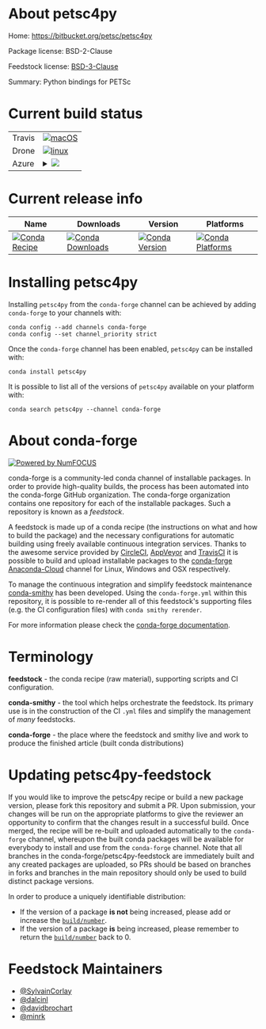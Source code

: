 About petsc4py
==============

Home: https://bitbucket.org/petsc/petsc4py

Package license: BSD-2-Clause

Feedstock license: [BSD-3-Clause](https://github.com/conda-forge/petsc4py-feedstock/blob/master/LICENSE.txt)

Summary: Python bindings for PETSc

Current build status
====================


<table><tr>
    <td>Travis</td>
    <td>
      <a href="https://travis-ci.com/conda-forge/petsc4py-feedstock">
        <img alt="macOS" src="https://img.shields.io/travis/com/conda-forge/petsc4py-feedstock/master.svg?label=macOS">
      </a>
    </td>
  </tr><tr>
    <td>Drone</td>
    <td>
      <a href="https://cloud.drone.io/conda-forge/petsc4py-feedstock">
        <img alt="linux" src="https://img.shields.io/drone/build/conda-forge/petsc4py-feedstock/master.svg?label=Linux">
      </a>
    </td>
  </tr>
    
  <tr>
    <td>Azure</td>
    <td>
      <details>
        <summary>
          <a href="https://dev.azure.com/conda-forge/feedstock-builds/_build/latest?definitionId=772&branchName=master">
            <img src="https://dev.azure.com/conda-forge/feedstock-builds/_apis/build/status/petsc4py-feedstock?branchName=master">
          </a>
        </summary>
        <table>
          <thead><tr><th>Variant</th><th>Status</th></tr></thead>
          <tbody><tr>
              <td>linux_64_mpimpichnumpy1.18python3.6.____cpythonscalarcomplex</td>
              <td>
                <a href="https://dev.azure.com/conda-forge/feedstock-builds/_build/latest?definitionId=772&branchName=master">
                  <img src="https://dev.azure.com/conda-forge/feedstock-builds/_apis/build/status/petsc4py-feedstock?branchName=master&jobName=linux&configuration=linux_64_mpimpichnumpy1.18python3.6.____cpythonscalarcomplex" alt="variant">
                </a>
              </td>
            </tr><tr>
              <td>linux_64_mpimpichnumpy1.18python3.6.____cpythonscalarreal</td>
              <td>
                <a href="https://dev.azure.com/conda-forge/feedstock-builds/_build/latest?definitionId=772&branchName=master">
                  <img src="https://dev.azure.com/conda-forge/feedstock-builds/_apis/build/status/petsc4py-feedstock?branchName=master&jobName=linux&configuration=linux_64_mpimpichnumpy1.18python3.6.____cpythonscalarreal" alt="variant">
                </a>
              </td>
            </tr><tr>
              <td>linux_64_mpimpichnumpy1.18python3.7.____cpythonscalarcomplex</td>
              <td>
                <a href="https://dev.azure.com/conda-forge/feedstock-builds/_build/latest?definitionId=772&branchName=master">
                  <img src="https://dev.azure.com/conda-forge/feedstock-builds/_apis/build/status/petsc4py-feedstock?branchName=master&jobName=linux&configuration=linux_64_mpimpichnumpy1.18python3.7.____cpythonscalarcomplex" alt="variant">
                </a>
              </td>
            </tr><tr>
              <td>linux_64_mpimpichnumpy1.18python3.7.____cpythonscalarreal</td>
              <td>
                <a href="https://dev.azure.com/conda-forge/feedstock-builds/_build/latest?definitionId=772&branchName=master">
                  <img src="https://dev.azure.com/conda-forge/feedstock-builds/_apis/build/status/petsc4py-feedstock?branchName=master&jobName=linux&configuration=linux_64_mpimpichnumpy1.18python3.7.____cpythonscalarreal" alt="variant">
                </a>
              </td>
            </tr><tr>
              <td>linux_64_mpimpichnumpy1.18python3.8.____cpythonscalarcomplex</td>
              <td>
                <a href="https://dev.azure.com/conda-forge/feedstock-builds/_build/latest?definitionId=772&branchName=master">
                  <img src="https://dev.azure.com/conda-forge/feedstock-builds/_apis/build/status/petsc4py-feedstock?branchName=master&jobName=linux&configuration=linux_64_mpimpichnumpy1.18python3.8.____cpythonscalarcomplex" alt="variant">
                </a>
              </td>
            </tr><tr>
              <td>linux_64_mpimpichnumpy1.18python3.8.____cpythonscalarreal</td>
              <td>
                <a href="https://dev.azure.com/conda-forge/feedstock-builds/_build/latest?definitionId=772&branchName=master">
                  <img src="https://dev.azure.com/conda-forge/feedstock-builds/_apis/build/status/petsc4py-feedstock?branchName=master&jobName=linux&configuration=linux_64_mpimpichnumpy1.18python3.8.____cpythonscalarreal" alt="variant">
                </a>
              </td>
            </tr><tr>
              <td>linux_64_mpimpichnumpy1.19python3.7.____73_pypyscalarcomplex</td>
              <td>
                <a href="https://dev.azure.com/conda-forge/feedstock-builds/_build/latest?definitionId=772&branchName=master">
                  <img src="https://dev.azure.com/conda-forge/feedstock-builds/_apis/build/status/petsc4py-feedstock?branchName=master&jobName=linux&configuration=linux_64_mpimpichnumpy1.19python3.7.____73_pypyscalarcomplex" alt="variant">
                </a>
              </td>
            </tr><tr>
              <td>linux_64_mpimpichnumpy1.19python3.7.____73_pypyscalarreal</td>
              <td>
                <a href="https://dev.azure.com/conda-forge/feedstock-builds/_build/latest?definitionId=772&branchName=master">
                  <img src="https://dev.azure.com/conda-forge/feedstock-builds/_apis/build/status/petsc4py-feedstock?branchName=master&jobName=linux&configuration=linux_64_mpimpichnumpy1.19python3.7.____73_pypyscalarreal" alt="variant">
                </a>
              </td>
            </tr><tr>
              <td>linux_64_mpimpichnumpy1.19python3.9.____cpythonscalarcomplex</td>
              <td>
                <a href="https://dev.azure.com/conda-forge/feedstock-builds/_build/latest?definitionId=772&branchName=master">
                  <img src="https://dev.azure.com/conda-forge/feedstock-builds/_apis/build/status/petsc4py-feedstock?branchName=master&jobName=linux&configuration=linux_64_mpimpichnumpy1.19python3.9.____cpythonscalarcomplex" alt="variant">
                </a>
              </td>
            </tr><tr>
              <td>linux_64_mpimpichnumpy1.19python3.9.____cpythonscalarreal</td>
              <td>
                <a href="https://dev.azure.com/conda-forge/feedstock-builds/_build/latest?definitionId=772&branchName=master">
                  <img src="https://dev.azure.com/conda-forge/feedstock-builds/_apis/build/status/petsc4py-feedstock?branchName=master&jobName=linux&configuration=linux_64_mpimpichnumpy1.19python3.9.____cpythonscalarreal" alt="variant">
                </a>
              </td>
            </tr><tr>
              <td>linux_64_mpiopenmpinumpy1.18python3.6.____cpythonscalarcomplex</td>
              <td>
                <a href="https://dev.azure.com/conda-forge/feedstock-builds/_build/latest?definitionId=772&branchName=master">
                  <img src="https://dev.azure.com/conda-forge/feedstock-builds/_apis/build/status/petsc4py-feedstock?branchName=master&jobName=linux&configuration=linux_64_mpiopenmpinumpy1.18python3.6.____cpythonscalarcomplex" alt="variant">
                </a>
              </td>
            </tr><tr>
              <td>linux_64_mpiopenmpinumpy1.18python3.6.____cpythonscalarreal</td>
              <td>
                <a href="https://dev.azure.com/conda-forge/feedstock-builds/_build/latest?definitionId=772&branchName=master">
                  <img src="https://dev.azure.com/conda-forge/feedstock-builds/_apis/build/status/petsc4py-feedstock?branchName=master&jobName=linux&configuration=linux_64_mpiopenmpinumpy1.18python3.6.____cpythonscalarreal" alt="variant">
                </a>
              </td>
            </tr><tr>
              <td>linux_64_mpiopenmpinumpy1.18python3.7.____cpythonscalarcomplex</td>
              <td>
                <a href="https://dev.azure.com/conda-forge/feedstock-builds/_build/latest?definitionId=772&branchName=master">
                  <img src="https://dev.azure.com/conda-forge/feedstock-builds/_apis/build/status/petsc4py-feedstock?branchName=master&jobName=linux&configuration=linux_64_mpiopenmpinumpy1.18python3.7.____cpythonscalarcomplex" alt="variant">
                </a>
              </td>
            </tr><tr>
              <td>linux_64_mpiopenmpinumpy1.18python3.7.____cpythonscalarreal</td>
              <td>
                <a href="https://dev.azure.com/conda-forge/feedstock-builds/_build/latest?definitionId=772&branchName=master">
                  <img src="https://dev.azure.com/conda-forge/feedstock-builds/_apis/build/status/petsc4py-feedstock?branchName=master&jobName=linux&configuration=linux_64_mpiopenmpinumpy1.18python3.7.____cpythonscalarreal" alt="variant">
                </a>
              </td>
            </tr><tr>
              <td>linux_64_mpiopenmpinumpy1.18python3.8.____cpythonscalarcomplex</td>
              <td>
                <a href="https://dev.azure.com/conda-forge/feedstock-builds/_build/latest?definitionId=772&branchName=master">
                  <img src="https://dev.azure.com/conda-forge/feedstock-builds/_apis/build/status/petsc4py-feedstock?branchName=master&jobName=linux&configuration=linux_64_mpiopenmpinumpy1.18python3.8.____cpythonscalarcomplex" alt="variant">
                </a>
              </td>
            </tr><tr>
              <td>linux_64_mpiopenmpinumpy1.18python3.8.____cpythonscalarreal</td>
              <td>
                <a href="https://dev.azure.com/conda-forge/feedstock-builds/_build/latest?definitionId=772&branchName=master">
                  <img src="https://dev.azure.com/conda-forge/feedstock-builds/_apis/build/status/petsc4py-feedstock?branchName=master&jobName=linux&configuration=linux_64_mpiopenmpinumpy1.18python3.8.____cpythonscalarreal" alt="variant">
                </a>
              </td>
            </tr><tr>
              <td>linux_64_mpiopenmpinumpy1.19python3.7.____73_pypyscalarcomplex</td>
              <td>
                <a href="https://dev.azure.com/conda-forge/feedstock-builds/_build/latest?definitionId=772&branchName=master">
                  <img src="https://dev.azure.com/conda-forge/feedstock-builds/_apis/build/status/petsc4py-feedstock?branchName=master&jobName=linux&configuration=linux_64_mpiopenmpinumpy1.19python3.7.____73_pypyscalarcomplex" alt="variant">
                </a>
              </td>
            </tr><tr>
              <td>linux_64_mpiopenmpinumpy1.19python3.7.____73_pypyscalarreal</td>
              <td>
                <a href="https://dev.azure.com/conda-forge/feedstock-builds/_build/latest?definitionId=772&branchName=master">
                  <img src="https://dev.azure.com/conda-forge/feedstock-builds/_apis/build/status/petsc4py-feedstock?branchName=master&jobName=linux&configuration=linux_64_mpiopenmpinumpy1.19python3.7.____73_pypyscalarreal" alt="variant">
                </a>
              </td>
            </tr><tr>
              <td>linux_64_mpiopenmpinumpy1.19python3.9.____cpythonscalarcomplex</td>
              <td>
                <a href="https://dev.azure.com/conda-forge/feedstock-builds/_build/latest?definitionId=772&branchName=master">
                  <img src="https://dev.azure.com/conda-forge/feedstock-builds/_apis/build/status/petsc4py-feedstock?branchName=master&jobName=linux&configuration=linux_64_mpiopenmpinumpy1.19python3.9.____cpythonscalarcomplex" alt="variant">
                </a>
              </td>
            </tr><tr>
              <td>linux_64_mpiopenmpinumpy1.19python3.9.____cpythonscalarreal</td>
              <td>
                <a href="https://dev.azure.com/conda-forge/feedstock-builds/_build/latest?definitionId=772&branchName=master">
                  <img src="https://dev.azure.com/conda-forge/feedstock-builds/_apis/build/status/petsc4py-feedstock?branchName=master&jobName=linux&configuration=linux_64_mpiopenmpinumpy1.19python3.9.____cpythonscalarreal" alt="variant">
                </a>
              </td>
            </tr><tr>
              <td>linux_aarch64_mpimpichnumpy1.18python3.6.____cpythonscalarcomplex</td>
              <td>
                <a href="https://dev.azure.com/conda-forge/feedstock-builds/_build/latest?definitionId=772&branchName=master">
                  <img src="https://dev.azure.com/conda-forge/feedstock-builds/_apis/build/status/petsc4py-feedstock?branchName=master&jobName=linux&configuration=linux_aarch64_mpimpichnumpy1.18python3.6.____cpythonscalarcomplex" alt="variant">
                </a>
              </td>
            </tr><tr>
              <td>linux_aarch64_mpimpichnumpy1.18python3.6.____cpythonscalarreal</td>
              <td>
                <a href="https://dev.azure.com/conda-forge/feedstock-builds/_build/latest?definitionId=772&branchName=master">
                  <img src="https://dev.azure.com/conda-forge/feedstock-builds/_apis/build/status/petsc4py-feedstock?branchName=master&jobName=linux&configuration=linux_aarch64_mpimpichnumpy1.18python3.6.____cpythonscalarreal" alt="variant">
                </a>
              </td>
            </tr><tr>
              <td>linux_aarch64_mpimpichnumpy1.18python3.7.____cpythonscalarcomplex</td>
              <td>
                <a href="https://dev.azure.com/conda-forge/feedstock-builds/_build/latest?definitionId=772&branchName=master">
                  <img src="https://dev.azure.com/conda-forge/feedstock-builds/_apis/build/status/petsc4py-feedstock?branchName=master&jobName=linux&configuration=linux_aarch64_mpimpichnumpy1.18python3.7.____cpythonscalarcomplex" alt="variant">
                </a>
              </td>
            </tr><tr>
              <td>linux_aarch64_mpimpichnumpy1.18python3.7.____cpythonscalarreal</td>
              <td>
                <a href="https://dev.azure.com/conda-forge/feedstock-builds/_build/latest?definitionId=772&branchName=master">
                  <img src="https://dev.azure.com/conda-forge/feedstock-builds/_apis/build/status/petsc4py-feedstock?branchName=master&jobName=linux&configuration=linux_aarch64_mpimpichnumpy1.18python3.7.____cpythonscalarreal" alt="variant">
                </a>
              </td>
            </tr><tr>
              <td>linux_aarch64_mpimpichnumpy1.18python3.8.____cpythonscalarcomplex</td>
              <td>
                <a href="https://dev.azure.com/conda-forge/feedstock-builds/_build/latest?definitionId=772&branchName=master">
                  <img src="https://dev.azure.com/conda-forge/feedstock-builds/_apis/build/status/petsc4py-feedstock?branchName=master&jobName=linux&configuration=linux_aarch64_mpimpichnumpy1.18python3.8.____cpythonscalarcomplex" alt="variant">
                </a>
              </td>
            </tr><tr>
              <td>linux_aarch64_mpimpichnumpy1.18python3.8.____cpythonscalarreal</td>
              <td>
                <a href="https://dev.azure.com/conda-forge/feedstock-builds/_build/latest?definitionId=772&branchName=master">
                  <img src="https://dev.azure.com/conda-forge/feedstock-builds/_apis/build/status/petsc4py-feedstock?branchName=master&jobName=linux&configuration=linux_aarch64_mpimpichnumpy1.18python3.8.____cpythonscalarreal" alt="variant">
                </a>
              </td>
            </tr><tr>
              <td>linux_aarch64_mpimpichnumpy1.19python3.7.____73_pypyscalarcomplex</td>
              <td>
                <a href="https://dev.azure.com/conda-forge/feedstock-builds/_build/latest?definitionId=772&branchName=master">
                  <img src="https://dev.azure.com/conda-forge/feedstock-builds/_apis/build/status/petsc4py-feedstock?branchName=master&jobName=linux&configuration=linux_aarch64_mpimpichnumpy1.19python3.7.____73_pypyscalarcomplex" alt="variant">
                </a>
              </td>
            </tr><tr>
              <td>linux_aarch64_mpimpichnumpy1.19python3.7.____73_pypyscalarreal</td>
              <td>
                <a href="https://dev.azure.com/conda-forge/feedstock-builds/_build/latest?definitionId=772&branchName=master">
                  <img src="https://dev.azure.com/conda-forge/feedstock-builds/_apis/build/status/petsc4py-feedstock?branchName=master&jobName=linux&configuration=linux_aarch64_mpimpichnumpy1.19python3.7.____73_pypyscalarreal" alt="variant">
                </a>
              </td>
            </tr><tr>
              <td>linux_aarch64_mpimpichnumpy1.19python3.9.____cpythonscalarcomplex</td>
              <td>
                <a href="https://dev.azure.com/conda-forge/feedstock-builds/_build/latest?definitionId=772&branchName=master">
                  <img src="https://dev.azure.com/conda-forge/feedstock-builds/_apis/build/status/petsc4py-feedstock?branchName=master&jobName=linux&configuration=linux_aarch64_mpimpichnumpy1.19python3.9.____cpythonscalarcomplex" alt="variant">
                </a>
              </td>
            </tr><tr>
              <td>linux_aarch64_mpimpichnumpy1.19python3.9.____cpythonscalarreal</td>
              <td>
                <a href="https://dev.azure.com/conda-forge/feedstock-builds/_build/latest?definitionId=772&branchName=master">
                  <img src="https://dev.azure.com/conda-forge/feedstock-builds/_apis/build/status/petsc4py-feedstock?branchName=master&jobName=linux&configuration=linux_aarch64_mpimpichnumpy1.19python3.9.____cpythonscalarreal" alt="variant">
                </a>
              </td>
            </tr><tr>
              <td>linux_aarch64_mpiopenmpinumpy1.18python3.6.____cpythonscalarcomplex</td>
              <td>
                <a href="https://dev.azure.com/conda-forge/feedstock-builds/_build/latest?definitionId=772&branchName=master">
                  <img src="https://dev.azure.com/conda-forge/feedstock-builds/_apis/build/status/petsc4py-feedstock?branchName=master&jobName=linux&configuration=linux_aarch64_mpiopenmpinumpy1.18python3.6.____cpythonscalarcomplex" alt="variant">
                </a>
              </td>
            </tr><tr>
              <td>linux_aarch64_mpiopenmpinumpy1.18python3.6.____cpythonscalarreal</td>
              <td>
                <a href="https://dev.azure.com/conda-forge/feedstock-builds/_build/latest?definitionId=772&branchName=master">
                  <img src="https://dev.azure.com/conda-forge/feedstock-builds/_apis/build/status/petsc4py-feedstock?branchName=master&jobName=linux&configuration=linux_aarch64_mpiopenmpinumpy1.18python3.6.____cpythonscalarreal" alt="variant">
                </a>
              </td>
            </tr><tr>
              <td>linux_aarch64_mpiopenmpinumpy1.18python3.7.____cpythonscalarcomplex</td>
              <td>
                <a href="https://dev.azure.com/conda-forge/feedstock-builds/_build/latest?definitionId=772&branchName=master">
                  <img src="https://dev.azure.com/conda-forge/feedstock-builds/_apis/build/status/petsc4py-feedstock?branchName=master&jobName=linux&configuration=linux_aarch64_mpiopenmpinumpy1.18python3.7.____cpythonscalarcomplex" alt="variant">
                </a>
              </td>
            </tr><tr>
              <td>linux_aarch64_mpiopenmpinumpy1.18python3.7.____cpythonscalarreal</td>
              <td>
                <a href="https://dev.azure.com/conda-forge/feedstock-builds/_build/latest?definitionId=772&branchName=master">
                  <img src="https://dev.azure.com/conda-forge/feedstock-builds/_apis/build/status/petsc4py-feedstock?branchName=master&jobName=linux&configuration=linux_aarch64_mpiopenmpinumpy1.18python3.7.____cpythonscalarreal" alt="variant">
                </a>
              </td>
            </tr><tr>
              <td>linux_aarch64_mpiopenmpinumpy1.18python3.8.____cpythonscalarcomplex</td>
              <td>
                <a href="https://dev.azure.com/conda-forge/feedstock-builds/_build/latest?definitionId=772&branchName=master">
                  <img src="https://dev.azure.com/conda-forge/feedstock-builds/_apis/build/status/petsc4py-feedstock?branchName=master&jobName=linux&configuration=linux_aarch64_mpiopenmpinumpy1.18python3.8.____cpythonscalarcomplex" alt="variant">
                </a>
              </td>
            </tr><tr>
              <td>linux_aarch64_mpiopenmpinumpy1.18python3.8.____cpythonscalarreal</td>
              <td>
                <a href="https://dev.azure.com/conda-forge/feedstock-builds/_build/latest?definitionId=772&branchName=master">
                  <img src="https://dev.azure.com/conda-forge/feedstock-builds/_apis/build/status/petsc4py-feedstock?branchName=master&jobName=linux&configuration=linux_aarch64_mpiopenmpinumpy1.18python3.8.____cpythonscalarreal" alt="variant">
                </a>
              </td>
            </tr><tr>
              <td>linux_aarch64_mpiopenmpinumpy1.19python3.7.____73_pypyscalarcomplex</td>
              <td>
                <a href="https://dev.azure.com/conda-forge/feedstock-builds/_build/latest?definitionId=772&branchName=master">
                  <img src="https://dev.azure.com/conda-forge/feedstock-builds/_apis/build/status/petsc4py-feedstock?branchName=master&jobName=linux&configuration=linux_aarch64_mpiopenmpinumpy1.19python3.7.____73_pypyscalarcomplex" alt="variant">
                </a>
              </td>
            </tr><tr>
              <td>linux_aarch64_mpiopenmpinumpy1.19python3.7.____73_pypyscalarreal</td>
              <td>
                <a href="https://dev.azure.com/conda-forge/feedstock-builds/_build/latest?definitionId=772&branchName=master">
                  <img src="https://dev.azure.com/conda-forge/feedstock-builds/_apis/build/status/petsc4py-feedstock?branchName=master&jobName=linux&configuration=linux_aarch64_mpiopenmpinumpy1.19python3.7.____73_pypyscalarreal" alt="variant">
                </a>
              </td>
            </tr><tr>
              <td>linux_aarch64_mpiopenmpinumpy1.19python3.9.____cpythonscalarcomplex</td>
              <td>
                <a href="https://dev.azure.com/conda-forge/feedstock-builds/_build/latest?definitionId=772&branchName=master">
                  <img src="https://dev.azure.com/conda-forge/feedstock-builds/_apis/build/status/petsc4py-feedstock?branchName=master&jobName=linux&configuration=linux_aarch64_mpiopenmpinumpy1.19python3.9.____cpythonscalarcomplex" alt="variant">
                </a>
              </td>
            </tr><tr>
              <td>linux_aarch64_mpiopenmpinumpy1.19python3.9.____cpythonscalarreal</td>
              <td>
                <a href="https://dev.azure.com/conda-forge/feedstock-builds/_build/latest?definitionId=772&branchName=master">
                  <img src="https://dev.azure.com/conda-forge/feedstock-builds/_apis/build/status/petsc4py-feedstock?branchName=master&jobName=linux&configuration=linux_aarch64_mpiopenmpinumpy1.19python3.9.____cpythonscalarreal" alt="variant">
                </a>
              </td>
            </tr><tr>
              <td>linux_ppc64le_mpimpichnumpy1.18python3.6.____cpythonscalarcomplex</td>
              <td>
                <a href="https://dev.azure.com/conda-forge/feedstock-builds/_build/latest?definitionId=772&branchName=master">
                  <img src="https://dev.azure.com/conda-forge/feedstock-builds/_apis/build/status/petsc4py-feedstock?branchName=master&jobName=linux&configuration=linux_ppc64le_mpimpichnumpy1.18python3.6.____cpythonscalarcomplex" alt="variant">
                </a>
              </td>
            </tr><tr>
              <td>linux_ppc64le_mpimpichnumpy1.18python3.6.____cpythonscalarreal</td>
              <td>
                <a href="https://dev.azure.com/conda-forge/feedstock-builds/_build/latest?definitionId=772&branchName=master">
                  <img src="https://dev.azure.com/conda-forge/feedstock-builds/_apis/build/status/petsc4py-feedstock?branchName=master&jobName=linux&configuration=linux_ppc64le_mpimpichnumpy1.18python3.6.____cpythonscalarreal" alt="variant">
                </a>
              </td>
            </tr><tr>
              <td>linux_ppc64le_mpimpichnumpy1.18python3.7.____cpythonscalarcomplex</td>
              <td>
                <a href="https://dev.azure.com/conda-forge/feedstock-builds/_build/latest?definitionId=772&branchName=master">
                  <img src="https://dev.azure.com/conda-forge/feedstock-builds/_apis/build/status/petsc4py-feedstock?branchName=master&jobName=linux&configuration=linux_ppc64le_mpimpichnumpy1.18python3.7.____cpythonscalarcomplex" alt="variant">
                </a>
              </td>
            </tr><tr>
              <td>linux_ppc64le_mpimpichnumpy1.18python3.7.____cpythonscalarreal</td>
              <td>
                <a href="https://dev.azure.com/conda-forge/feedstock-builds/_build/latest?definitionId=772&branchName=master">
                  <img src="https://dev.azure.com/conda-forge/feedstock-builds/_apis/build/status/petsc4py-feedstock?branchName=master&jobName=linux&configuration=linux_ppc64le_mpimpichnumpy1.18python3.7.____cpythonscalarreal" alt="variant">
                </a>
              </td>
            </tr><tr>
              <td>linux_ppc64le_mpimpichnumpy1.18python3.8.____cpythonscalarcomplex</td>
              <td>
                <a href="https://dev.azure.com/conda-forge/feedstock-builds/_build/latest?definitionId=772&branchName=master">
                  <img src="https://dev.azure.com/conda-forge/feedstock-builds/_apis/build/status/petsc4py-feedstock?branchName=master&jobName=linux&configuration=linux_ppc64le_mpimpichnumpy1.18python3.8.____cpythonscalarcomplex" alt="variant">
                </a>
              </td>
            </tr><tr>
              <td>linux_ppc64le_mpimpichnumpy1.18python3.8.____cpythonscalarreal</td>
              <td>
                <a href="https://dev.azure.com/conda-forge/feedstock-builds/_build/latest?definitionId=772&branchName=master">
                  <img src="https://dev.azure.com/conda-forge/feedstock-builds/_apis/build/status/petsc4py-feedstock?branchName=master&jobName=linux&configuration=linux_ppc64le_mpimpichnumpy1.18python3.8.____cpythonscalarreal" alt="variant">
                </a>
              </td>
            </tr><tr>
              <td>linux_ppc64le_mpimpichnumpy1.19python3.7.____73_pypyscalarcomplex</td>
              <td>
                <a href="https://dev.azure.com/conda-forge/feedstock-builds/_build/latest?definitionId=772&branchName=master">
                  <img src="https://dev.azure.com/conda-forge/feedstock-builds/_apis/build/status/petsc4py-feedstock?branchName=master&jobName=linux&configuration=linux_ppc64le_mpimpichnumpy1.19python3.7.____73_pypyscalarcomplex" alt="variant">
                </a>
              </td>
            </tr><tr>
              <td>linux_ppc64le_mpimpichnumpy1.19python3.7.____73_pypyscalarreal</td>
              <td>
                <a href="https://dev.azure.com/conda-forge/feedstock-builds/_build/latest?definitionId=772&branchName=master">
                  <img src="https://dev.azure.com/conda-forge/feedstock-builds/_apis/build/status/petsc4py-feedstock?branchName=master&jobName=linux&configuration=linux_ppc64le_mpimpichnumpy1.19python3.7.____73_pypyscalarreal" alt="variant">
                </a>
              </td>
            </tr><tr>
              <td>linux_ppc64le_mpimpichnumpy1.19python3.9.____cpythonscalarcomplex</td>
              <td>
                <a href="https://dev.azure.com/conda-forge/feedstock-builds/_build/latest?definitionId=772&branchName=master">
                  <img src="https://dev.azure.com/conda-forge/feedstock-builds/_apis/build/status/petsc4py-feedstock?branchName=master&jobName=linux&configuration=linux_ppc64le_mpimpichnumpy1.19python3.9.____cpythonscalarcomplex" alt="variant">
                </a>
              </td>
            </tr><tr>
              <td>linux_ppc64le_mpimpichnumpy1.19python3.9.____cpythonscalarreal</td>
              <td>
                <a href="https://dev.azure.com/conda-forge/feedstock-builds/_build/latest?definitionId=772&branchName=master">
                  <img src="https://dev.azure.com/conda-forge/feedstock-builds/_apis/build/status/petsc4py-feedstock?branchName=master&jobName=linux&configuration=linux_ppc64le_mpimpichnumpy1.19python3.9.____cpythonscalarreal" alt="variant">
                </a>
              </td>
            </tr><tr>
              <td>linux_ppc64le_mpiopenmpinumpy1.18python3.6.____cpythonscalarcomplex</td>
              <td>
                <a href="https://dev.azure.com/conda-forge/feedstock-builds/_build/latest?definitionId=772&branchName=master">
                  <img src="https://dev.azure.com/conda-forge/feedstock-builds/_apis/build/status/petsc4py-feedstock?branchName=master&jobName=linux&configuration=linux_ppc64le_mpiopenmpinumpy1.18python3.6.____cpythonscalarcomplex" alt="variant">
                </a>
              </td>
            </tr><tr>
              <td>linux_ppc64le_mpiopenmpinumpy1.18python3.6.____cpythonscalarreal</td>
              <td>
                <a href="https://dev.azure.com/conda-forge/feedstock-builds/_build/latest?definitionId=772&branchName=master">
                  <img src="https://dev.azure.com/conda-forge/feedstock-builds/_apis/build/status/petsc4py-feedstock?branchName=master&jobName=linux&configuration=linux_ppc64le_mpiopenmpinumpy1.18python3.6.____cpythonscalarreal" alt="variant">
                </a>
              </td>
            </tr><tr>
              <td>linux_ppc64le_mpiopenmpinumpy1.18python3.7.____cpythonscalarcomplex</td>
              <td>
                <a href="https://dev.azure.com/conda-forge/feedstock-builds/_build/latest?definitionId=772&branchName=master">
                  <img src="https://dev.azure.com/conda-forge/feedstock-builds/_apis/build/status/petsc4py-feedstock?branchName=master&jobName=linux&configuration=linux_ppc64le_mpiopenmpinumpy1.18python3.7.____cpythonscalarcomplex" alt="variant">
                </a>
              </td>
            </tr><tr>
              <td>linux_ppc64le_mpiopenmpinumpy1.18python3.7.____cpythonscalarreal</td>
              <td>
                <a href="https://dev.azure.com/conda-forge/feedstock-builds/_build/latest?definitionId=772&branchName=master">
                  <img src="https://dev.azure.com/conda-forge/feedstock-builds/_apis/build/status/petsc4py-feedstock?branchName=master&jobName=linux&configuration=linux_ppc64le_mpiopenmpinumpy1.18python3.7.____cpythonscalarreal" alt="variant">
                </a>
              </td>
            </tr><tr>
              <td>linux_ppc64le_mpiopenmpinumpy1.18python3.8.____cpythonscalarcomplex</td>
              <td>
                <a href="https://dev.azure.com/conda-forge/feedstock-builds/_build/latest?definitionId=772&branchName=master">
                  <img src="https://dev.azure.com/conda-forge/feedstock-builds/_apis/build/status/petsc4py-feedstock?branchName=master&jobName=linux&configuration=linux_ppc64le_mpiopenmpinumpy1.18python3.8.____cpythonscalarcomplex" alt="variant">
                </a>
              </td>
            </tr><tr>
              <td>linux_ppc64le_mpiopenmpinumpy1.18python3.8.____cpythonscalarreal</td>
              <td>
                <a href="https://dev.azure.com/conda-forge/feedstock-builds/_build/latest?definitionId=772&branchName=master">
                  <img src="https://dev.azure.com/conda-forge/feedstock-builds/_apis/build/status/petsc4py-feedstock?branchName=master&jobName=linux&configuration=linux_ppc64le_mpiopenmpinumpy1.18python3.8.____cpythonscalarreal" alt="variant">
                </a>
              </td>
            </tr><tr>
              <td>linux_ppc64le_mpiopenmpinumpy1.19python3.7.____73_pypyscalarcomplex</td>
              <td>
                <a href="https://dev.azure.com/conda-forge/feedstock-builds/_build/latest?definitionId=772&branchName=master">
                  <img src="https://dev.azure.com/conda-forge/feedstock-builds/_apis/build/status/petsc4py-feedstock?branchName=master&jobName=linux&configuration=linux_ppc64le_mpiopenmpinumpy1.19python3.7.____73_pypyscalarcomplex" alt="variant">
                </a>
              </td>
            </tr><tr>
              <td>linux_ppc64le_mpiopenmpinumpy1.19python3.7.____73_pypyscalarreal</td>
              <td>
                <a href="https://dev.azure.com/conda-forge/feedstock-builds/_build/latest?definitionId=772&branchName=master">
                  <img src="https://dev.azure.com/conda-forge/feedstock-builds/_apis/build/status/petsc4py-feedstock?branchName=master&jobName=linux&configuration=linux_ppc64le_mpiopenmpinumpy1.19python3.7.____73_pypyscalarreal" alt="variant">
                </a>
              </td>
            </tr><tr>
              <td>linux_ppc64le_mpiopenmpinumpy1.19python3.9.____cpythonscalarcomplex</td>
              <td>
                <a href="https://dev.azure.com/conda-forge/feedstock-builds/_build/latest?definitionId=772&branchName=master">
                  <img src="https://dev.azure.com/conda-forge/feedstock-builds/_apis/build/status/petsc4py-feedstock?branchName=master&jobName=linux&configuration=linux_ppc64le_mpiopenmpinumpy1.19python3.9.____cpythonscalarcomplex" alt="variant">
                </a>
              </td>
            </tr><tr>
              <td>linux_ppc64le_mpiopenmpinumpy1.19python3.9.____cpythonscalarreal</td>
              <td>
                <a href="https://dev.azure.com/conda-forge/feedstock-builds/_build/latest?definitionId=772&branchName=master">
                  <img src="https://dev.azure.com/conda-forge/feedstock-builds/_apis/build/status/petsc4py-feedstock?branchName=master&jobName=linux&configuration=linux_ppc64le_mpiopenmpinumpy1.19python3.9.____cpythonscalarreal" alt="variant">
                </a>
              </td>
            </tr><tr>
              <td>osx_64_mpimpichnumpy1.18python3.6.____cpythonscalarcomplex</td>
              <td>
                <a href="https://dev.azure.com/conda-forge/feedstock-builds/_build/latest?definitionId=772&branchName=master">
                  <img src="https://dev.azure.com/conda-forge/feedstock-builds/_apis/build/status/petsc4py-feedstock?branchName=master&jobName=osx&configuration=osx_64_mpimpichnumpy1.18python3.6.____cpythonscalarcomplex" alt="variant">
                </a>
              </td>
            </tr><tr>
              <td>osx_64_mpimpichnumpy1.18python3.6.____cpythonscalarreal</td>
              <td>
                <a href="https://dev.azure.com/conda-forge/feedstock-builds/_build/latest?definitionId=772&branchName=master">
                  <img src="https://dev.azure.com/conda-forge/feedstock-builds/_apis/build/status/petsc4py-feedstock?branchName=master&jobName=osx&configuration=osx_64_mpimpichnumpy1.18python3.6.____cpythonscalarreal" alt="variant">
                </a>
              </td>
            </tr><tr>
              <td>osx_64_mpimpichnumpy1.18python3.7.____cpythonscalarcomplex</td>
              <td>
                <a href="https://dev.azure.com/conda-forge/feedstock-builds/_build/latest?definitionId=772&branchName=master">
                  <img src="https://dev.azure.com/conda-forge/feedstock-builds/_apis/build/status/petsc4py-feedstock?branchName=master&jobName=osx&configuration=osx_64_mpimpichnumpy1.18python3.7.____cpythonscalarcomplex" alt="variant">
                </a>
              </td>
            </tr><tr>
              <td>osx_64_mpimpichnumpy1.18python3.7.____cpythonscalarreal</td>
              <td>
                <a href="https://dev.azure.com/conda-forge/feedstock-builds/_build/latest?definitionId=772&branchName=master">
                  <img src="https://dev.azure.com/conda-forge/feedstock-builds/_apis/build/status/petsc4py-feedstock?branchName=master&jobName=osx&configuration=osx_64_mpimpichnumpy1.18python3.7.____cpythonscalarreal" alt="variant">
                </a>
              </td>
            </tr><tr>
              <td>osx_64_mpimpichnumpy1.18python3.8.____cpythonscalarcomplex</td>
              <td>
                <a href="https://dev.azure.com/conda-forge/feedstock-builds/_build/latest?definitionId=772&branchName=master">
                  <img src="https://dev.azure.com/conda-forge/feedstock-builds/_apis/build/status/petsc4py-feedstock?branchName=master&jobName=osx&configuration=osx_64_mpimpichnumpy1.18python3.8.____cpythonscalarcomplex" alt="variant">
                </a>
              </td>
            </tr><tr>
              <td>osx_64_mpimpichnumpy1.18python3.8.____cpythonscalarreal</td>
              <td>
                <a href="https://dev.azure.com/conda-forge/feedstock-builds/_build/latest?definitionId=772&branchName=master">
                  <img src="https://dev.azure.com/conda-forge/feedstock-builds/_apis/build/status/petsc4py-feedstock?branchName=master&jobName=osx&configuration=osx_64_mpimpichnumpy1.18python3.8.____cpythonscalarreal" alt="variant">
                </a>
              </td>
            </tr><tr>
              <td>osx_64_mpimpichnumpy1.19python3.7.____73_pypyscalarcomplex</td>
              <td>
                <a href="https://dev.azure.com/conda-forge/feedstock-builds/_build/latest?definitionId=772&branchName=master">
                  <img src="https://dev.azure.com/conda-forge/feedstock-builds/_apis/build/status/petsc4py-feedstock?branchName=master&jobName=osx&configuration=osx_64_mpimpichnumpy1.19python3.7.____73_pypyscalarcomplex" alt="variant">
                </a>
              </td>
            </tr><tr>
              <td>osx_64_mpimpichnumpy1.19python3.7.____73_pypyscalarreal</td>
              <td>
                <a href="https://dev.azure.com/conda-forge/feedstock-builds/_build/latest?definitionId=772&branchName=master">
                  <img src="https://dev.azure.com/conda-forge/feedstock-builds/_apis/build/status/petsc4py-feedstock?branchName=master&jobName=osx&configuration=osx_64_mpimpichnumpy1.19python3.7.____73_pypyscalarreal" alt="variant">
                </a>
              </td>
            </tr><tr>
              <td>osx_64_mpimpichnumpy1.19python3.9.____cpythonscalarcomplex</td>
              <td>
                <a href="https://dev.azure.com/conda-forge/feedstock-builds/_build/latest?definitionId=772&branchName=master">
                  <img src="https://dev.azure.com/conda-forge/feedstock-builds/_apis/build/status/petsc4py-feedstock?branchName=master&jobName=osx&configuration=osx_64_mpimpichnumpy1.19python3.9.____cpythonscalarcomplex" alt="variant">
                </a>
              </td>
            </tr><tr>
              <td>osx_64_mpimpichnumpy1.19python3.9.____cpythonscalarreal</td>
              <td>
                <a href="https://dev.azure.com/conda-forge/feedstock-builds/_build/latest?definitionId=772&branchName=master">
                  <img src="https://dev.azure.com/conda-forge/feedstock-builds/_apis/build/status/petsc4py-feedstock?branchName=master&jobName=osx&configuration=osx_64_mpimpichnumpy1.19python3.9.____cpythonscalarreal" alt="variant">
                </a>
              </td>
            </tr><tr>
              <td>osx_64_mpiopenmpinumpy1.18python3.6.____cpythonscalarcomplex</td>
              <td>
                <a href="https://dev.azure.com/conda-forge/feedstock-builds/_build/latest?definitionId=772&branchName=master">
                  <img src="https://dev.azure.com/conda-forge/feedstock-builds/_apis/build/status/petsc4py-feedstock?branchName=master&jobName=osx&configuration=osx_64_mpiopenmpinumpy1.18python3.6.____cpythonscalarcomplex" alt="variant">
                </a>
              </td>
            </tr><tr>
              <td>osx_64_mpiopenmpinumpy1.18python3.6.____cpythonscalarreal</td>
              <td>
                <a href="https://dev.azure.com/conda-forge/feedstock-builds/_build/latest?definitionId=772&branchName=master">
                  <img src="https://dev.azure.com/conda-forge/feedstock-builds/_apis/build/status/petsc4py-feedstock?branchName=master&jobName=osx&configuration=osx_64_mpiopenmpinumpy1.18python3.6.____cpythonscalarreal" alt="variant">
                </a>
              </td>
            </tr><tr>
              <td>osx_64_mpiopenmpinumpy1.18python3.7.____cpythonscalarcomplex</td>
              <td>
                <a href="https://dev.azure.com/conda-forge/feedstock-builds/_build/latest?definitionId=772&branchName=master">
                  <img src="https://dev.azure.com/conda-forge/feedstock-builds/_apis/build/status/petsc4py-feedstock?branchName=master&jobName=osx&configuration=osx_64_mpiopenmpinumpy1.18python3.7.____cpythonscalarcomplex" alt="variant">
                </a>
              </td>
            </tr><tr>
              <td>osx_64_mpiopenmpinumpy1.18python3.7.____cpythonscalarreal</td>
              <td>
                <a href="https://dev.azure.com/conda-forge/feedstock-builds/_build/latest?definitionId=772&branchName=master">
                  <img src="https://dev.azure.com/conda-forge/feedstock-builds/_apis/build/status/petsc4py-feedstock?branchName=master&jobName=osx&configuration=osx_64_mpiopenmpinumpy1.18python3.7.____cpythonscalarreal" alt="variant">
                </a>
              </td>
            </tr><tr>
              <td>osx_64_mpiopenmpinumpy1.18python3.8.____cpythonscalarcomplex</td>
              <td>
                <a href="https://dev.azure.com/conda-forge/feedstock-builds/_build/latest?definitionId=772&branchName=master">
                  <img src="https://dev.azure.com/conda-forge/feedstock-builds/_apis/build/status/petsc4py-feedstock?branchName=master&jobName=osx&configuration=osx_64_mpiopenmpinumpy1.18python3.8.____cpythonscalarcomplex" alt="variant">
                </a>
              </td>
            </tr><tr>
              <td>osx_64_mpiopenmpinumpy1.18python3.8.____cpythonscalarreal</td>
              <td>
                <a href="https://dev.azure.com/conda-forge/feedstock-builds/_build/latest?definitionId=772&branchName=master">
                  <img src="https://dev.azure.com/conda-forge/feedstock-builds/_apis/build/status/petsc4py-feedstock?branchName=master&jobName=osx&configuration=osx_64_mpiopenmpinumpy1.18python3.8.____cpythonscalarreal" alt="variant">
                </a>
              </td>
            </tr><tr>
              <td>osx_64_mpiopenmpinumpy1.19python3.7.____73_pypyscalarcomplex</td>
              <td>
                <a href="https://dev.azure.com/conda-forge/feedstock-builds/_build/latest?definitionId=772&branchName=master">
                  <img src="https://dev.azure.com/conda-forge/feedstock-builds/_apis/build/status/petsc4py-feedstock?branchName=master&jobName=osx&configuration=osx_64_mpiopenmpinumpy1.19python3.7.____73_pypyscalarcomplex" alt="variant">
                </a>
              </td>
            </tr><tr>
              <td>osx_64_mpiopenmpinumpy1.19python3.7.____73_pypyscalarreal</td>
              <td>
                <a href="https://dev.azure.com/conda-forge/feedstock-builds/_build/latest?definitionId=772&branchName=master">
                  <img src="https://dev.azure.com/conda-forge/feedstock-builds/_apis/build/status/petsc4py-feedstock?branchName=master&jobName=osx&configuration=osx_64_mpiopenmpinumpy1.19python3.7.____73_pypyscalarreal" alt="variant">
                </a>
              </td>
            </tr><tr>
              <td>osx_64_mpiopenmpinumpy1.19python3.9.____cpythonscalarcomplex</td>
              <td>
                <a href="https://dev.azure.com/conda-forge/feedstock-builds/_build/latest?definitionId=772&branchName=master">
                  <img src="https://dev.azure.com/conda-forge/feedstock-builds/_apis/build/status/petsc4py-feedstock?branchName=master&jobName=osx&configuration=osx_64_mpiopenmpinumpy1.19python3.9.____cpythonscalarcomplex" alt="variant">
                </a>
              </td>
            </tr><tr>
              <td>osx_64_mpiopenmpinumpy1.19python3.9.____cpythonscalarreal</td>
              <td>
                <a href="https://dev.azure.com/conda-forge/feedstock-builds/_build/latest?definitionId=772&branchName=master">
                  <img src="https://dev.azure.com/conda-forge/feedstock-builds/_apis/build/status/petsc4py-feedstock?branchName=master&jobName=osx&configuration=osx_64_mpiopenmpinumpy1.19python3.9.____cpythonscalarreal" alt="variant">
                </a>
              </td>
            </tr>
          </tbody>
        </table>
      </details>
    </td>
  </tr>
</table>

Current release info
====================

| Name | Downloads | Version | Platforms |
| --- | --- | --- | --- |
| [![Conda Recipe](https://img.shields.io/badge/recipe-petsc4py-green.svg)](https://anaconda.org/conda-forge/petsc4py) | [![Conda Downloads](https://img.shields.io/conda/dn/conda-forge/petsc4py.svg)](https://anaconda.org/conda-forge/petsc4py) | [![Conda Version](https://img.shields.io/conda/vn/conda-forge/petsc4py.svg)](https://anaconda.org/conda-forge/petsc4py) | [![Conda Platforms](https://img.shields.io/conda/pn/conda-forge/petsc4py.svg)](https://anaconda.org/conda-forge/petsc4py) |

Installing petsc4py
===================

Installing `petsc4py` from the `conda-forge` channel can be achieved by adding `conda-forge` to your channels with:

```
conda config --add channels conda-forge
conda config --set channel_priority strict
```

Once the `conda-forge` channel has been enabled, `petsc4py` can be installed with:

```
conda install petsc4py
```

It is possible to list all of the versions of `petsc4py` available on your platform with:

```
conda search petsc4py --channel conda-forge
```


About conda-forge
=================

[![Powered by NumFOCUS](https://img.shields.io/badge/powered%20by-NumFOCUS-orange.svg?style=flat&colorA=E1523D&colorB=007D8A)](http://numfocus.org)

conda-forge is a community-led conda channel of installable packages.
In order to provide high-quality builds, the process has been automated into the
conda-forge GitHub organization. The conda-forge organization contains one repository
for each of the installable packages. Such a repository is known as a *feedstock*.

A feedstock is made up of a conda recipe (the instructions on what and how to build
the package) and the necessary configurations for automatic building using freely
available continuous integration services. Thanks to the awesome service provided by
[CircleCI](https://circleci.com/), [AppVeyor](https://www.appveyor.com/)
and [TravisCI](https://travis-ci.com/) it is possible to build and upload installable
packages to the [conda-forge](https://anaconda.org/conda-forge)
[Anaconda-Cloud](https://anaconda.org/) channel for Linux, Windows and OSX respectively.

To manage the continuous integration and simplify feedstock maintenance
[conda-smithy](https://github.com/conda-forge/conda-smithy) has been developed.
Using the ``conda-forge.yml`` within this repository, it is possible to re-render all of
this feedstock's supporting files (e.g. the CI configuration files) with ``conda smithy rerender``.

For more information please check the [conda-forge documentation](https://conda-forge.org/docs/).

Terminology
===========

**feedstock** - the conda recipe (raw material), supporting scripts and CI configuration.

**conda-smithy** - the tool which helps orchestrate the feedstock.
                   Its primary use is in the construction of the CI ``.yml`` files
                   and simplify the management of *many* feedstocks.

**conda-forge** - the place where the feedstock and smithy live and work to
                  produce the finished article (built conda distributions)


Updating petsc4py-feedstock
===========================

If you would like to improve the petsc4py recipe or build a new
package version, please fork this repository and submit a PR. Upon submission,
your changes will be run on the appropriate platforms to give the reviewer an
opportunity to confirm that the changes result in a successful build. Once
merged, the recipe will be re-built and uploaded automatically to the
`conda-forge` channel, whereupon the built conda packages will be available for
everybody to install and use from the `conda-forge` channel.
Note that all branches in the conda-forge/petsc4py-feedstock are
immediately built and any created packages are uploaded, so PRs should be based
on branches in forks and branches in the main repository should only be used to
build distinct package versions.

In order to produce a uniquely identifiable distribution:
 * If the version of a package **is not** being increased, please add or increase
   the [``build/number``](https://docs.conda.io/projects/conda-build/en/latest/resources/define-metadata.html#build-number-and-string).
 * If the version of a package **is** being increased, please remember to return
   the [``build/number``](https://docs.conda.io/projects/conda-build/en/latest/resources/define-metadata.html#build-number-and-string)
   back to 0.

Feedstock Maintainers
=====================

* [@SylvainCorlay](https://github.com/SylvainCorlay/)
* [@dalcinl](https://github.com/dalcinl/)
* [@davidbrochart](https://github.com/davidbrochart/)
* [@minrk](https://github.com/minrk/)

